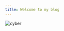 ```yaml
---
title: Welcome to my blog
---
```



![cyber](https://user-images.githubusercontent.com/67910649/184998215-5733a4f6-809e-4bd0-ad53-d4de4b632a14.jpg)

